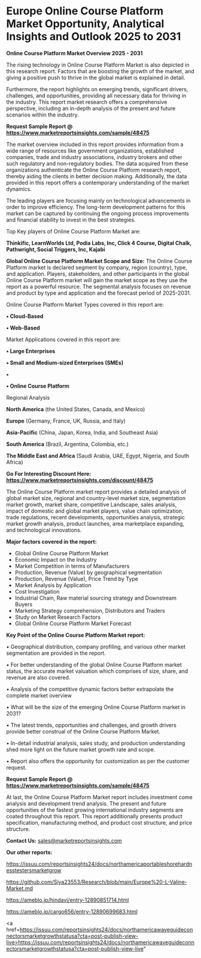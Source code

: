 # Europe Online Course Platform Market Opportunity, Analytical Insights and Outlook 2025 to 2031

<Strong> Online Course Platform Market Overview 2025 - 2031</strong>

The rising technology in Online Course Platform Market is also depicted in this research report. Factors that are boosting the growth of the market, and giving a positive push to thrive in the global market is explained in detail.

Furthermore, the report highlights on emerging trends, significant drivers, challenges, and opportunities, providing all necessary data for thriving in the industry. This report market research offers a comprehensive perspective, including an in-depth analysis of the present and future scenarios within the industry.

<strong>Request Sample Report @ <a href=https://www.marketreportsinsights.com/sample/48475>https://www.marketreportsinsights.com/sample/48475</a></strong>

The market overview included in this report provides information from a wide range of resources like government organizations, established companies, trade and industry associations, industry brokers and other such regulatory and non-regulatory bodies. The data acquired from these organizations authenticate the Online Course Platform research report, thereby aiding the clients in better decision making. Additionally, the data provided in this report offers a contemporary understanding of the market dynamics.

The leading players are focusing mainly on technological advancements in order to improve efficiency. The long-term development patterns for this market can be captured by continuing the ongoing process improvements and financial stability to invest in the best strategies.

Top Key players of Online Course Platform Market are:

<strong>Thinkific, LearnWorlds Ltd, Podia Labs, Inc, Click 4 Course, Digital Chalk, Pathwright, Social Triggers, Inc, Kajabi</strong>

<strong><b>Global Online Course Platform Market Scope and Size:</b></strong>
The Online Course Platform market is declared segment by company, region (country), type, and application. Players, stakeholders, and other participants in the global Online Course Platform market will gain the market scope as they use the report as a powerful resource. The segmental analysis focuses on revenue and product by type and application and the forecast period of 2025-2031.

Online Course Platform Market Types covered in this report are:

<strong>•  Cloud-Based

•  Web-Based</strong>

Market Applications covered in this report are:

<strong>•  Large Enterprises

•  Small and Medium-sized Enterprises (SMEs)

•  

•  Online Course Platform</strong> 

Regional Analysis

<strong>North America</strong> (the United States, Canada, and Mexico)

<strong>Europe</strong> (Germany, France, UK, Russia, and Italy)

<strong>Asia-Pacific</strong> (China, Japan, Korea, India, and Southeast Asia)

<strong>South America</strong> (Brazil, Argentina, Colombia, etc.)

<strong>The Middle East and Africa</strong> (Saudi Arabia, UAE, Egypt, Nigeria, and South Africa)

<strong>Go For Interesting Discount Here: <a href=https://www.marketreportsinsights.com/discount/48475>https://www.marketreportsinsights.com/discount/48475</a></strong>

The Online Course Platform market report provides a detailed analysis of global market size, regional and country-level market size, segmentation market growth, market share, competitive Landscape, sales analysis, impact of domestic and global market players, value chain optimization, trade regulations, recent developments, opportunities analysis, strategic market growth analysis, product launches, area marketplace expanding, and technological innovations.

<strong><b>Major factors covered in the report:</b></strong>
<ul>
  <li>Global Online Course Platform Market </li>
  <li>Economic Impact on the Industry</li>
  <li>Market Competition in terms of Manufacturers</li>
  <li>Production, Revenue (Value) by geographical segmentation</li>
  <li>Production, Revenue (Value), Price Trend by Type</li>
  <li>Market Analysis by Application</li>
  <li>Cost Investigation</li>
  <li>Industrial Chain, Raw material sourcing strategy and Downstream Buyers</li>
  <li>Marketing Strategy comprehension, Distributors and Traders</li>
  <li>Study on Market Research Factors</li>
  <li>Global Online Course Platform Market Forecast</li>
</ul>

<strong><b>Key Point of the Online Course Platform Market report:</b></strong>

• Geographical distribution, company profiling, and various other market segmentation are provided in the report.

• For better understanding of the global Online Course Platform market status, the accurate market valuation which comprises of size, share, and revenue are also covered.

• Analysis of the competitive dynamic factors better extrapolate the complete market overview

• What will be the size of the emerging Online Course Platform market in 2031?

• The latest trends, opportunities and challenges, and growth drivers provide better construal of the Online Course Platform Market.

• In-detail industrial analysis, sales study, and production understanding shed more light on the future market growth rate and scope.

• Report also offers the opportunity for customization as per the customer request.

<strong>Request Sample Report @ <a href=https://www.marketreportsinsights.com/sample/48475>https://www.marketreportsinsights.com/sample/48475</a></strong>

At last, the Online Course Platform Market report includes investment come analysis and development trend analysis. The present and future opportunities of the fastest growing international industry segments are coated throughout this report. This report additionally presents product specification, manufacturing method, and product cost structure, and price structure.

<strong>Contact Us:</strong>
sales@marketreportsinsights.com

<strong>Our other reports:</strong>

<a href=https://issuu.com/reportsinsights24/docs/northamericaportableshorehardnesstestersmarketgrow>https://issuu.com/reportsinsights24/docs/northamericaportableshorehardnesstestersmarketgrow</a>

<a href=https://github.com/Siya23553/Research/blob/main/Europe%20-L-Valine-Market.md>https://github.com/Siya23553/Research/blob/main/Europe%20-L-Valine-Market.md</a>

<a href=https://ameblo.jp/hindavi/entry-12890851714.html>https://ameblo.jp/hindavi/entry-12890851714.html</a>

<a href=https://ameblo.jp/cargo656/entry-12890699683.html>https://ameblo.jp/cargo656/entry-12890699683.html</a>

<a href=https://issuu.com/reportsinsights24/docs/northamericawaveguideconnectorsmarketgrowthstatusa?cta=post-publish-view-live>https://issuu.com/reportsinsights24/docs/northamericawaveguideconnectorsmarketgrowthstatusa?cta=post-publish-view-live</a>"
